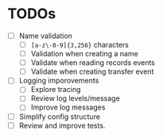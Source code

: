 # TODOs

- [ ] Name validation
  - [ ] `[a-z\-0-9]{3,256}` characters
  - [ ] Validation when creating a name
  - [ ] Validate when reading records events
  - [ ] Validate when creating transfer event
- [ ] Logging imporovements
  - [ ] Explore tracing
  - [ ] Review log levels/message
  - [ ] Improve log messages
- [ ] Simplify config structure
- [ ] Review and improve tests.